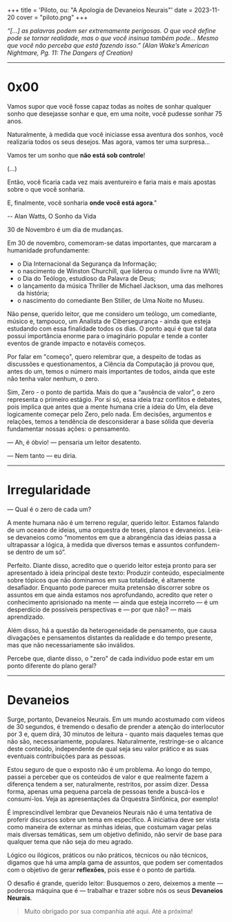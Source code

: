 +++
title = 'Piloto, ou: "A Apologia de Devaneios Neurais"'
date = 2023-11-20
cover = "piloto.png"
+++

_“[…] as palavras podem ser extremamente perigosas. O que você define pode se tornar realidade, mas o que você insinua também pode… Mesmo que você não perceba que está fazendo isso.” (Alan Wake’s American Nightmare, Pg. 11: The Dangers of Creation)_
___
# 0x00

Vamos supor que você fosse capaz todas as noites de sonhar qualquer sonho que desejasse sonhar e que, em uma noite, você pudesse sonhar 75 anos.

Naturalmente, à medida que você iniciasse essa aventura dos sonhos, você realizaria todos os seus desejos. Mas agora, vamos ter uma surpresa...

Vamos ter um sonho que **não está sob controle**! 

(...)

Então, você ficaria cada vez mais aventureiro e faria mais e mais apostas sobre o que você sonharia.  

E, finalmente, você sonharia **onde você está agora**."

-- Alan Watts, O Sonho da Vida

30 de Novembro é um dia de mudanças.

 Em 30 de novembro, comemoram-se datas importantes, que marcaram a humanidade profundamente:
  - o Dia Internacional da Segurança da Informação; 
  - o nascimento de Winston Churchill, que liderou o mundo livre na WWII; 
  - o Dia do Teólogo, estudioso da Palavra de Deus;
  - o lançamento da música Thriller de Michael Jackson, uma das melhores da história;
  - o nascimento do comediante Ben Stiller, de Uma Noite no Museu. 

Não pense, querido leitor, que me considero um teólogo, um comediante, músico e, tampouco, um Analista de Cibersegurança - ainda que esteja estudando com essa finalidade todos os dias. O ponto aqui é que tal data possui importância enorme para o imaginário popular e tende a conter eventos de grande impacto e notavéis começos.

Por falar em "começo", quero relembrar que, a despeito de todas as discussões e questionamentos, a Ciência da Computação já provou que, antes do um, temos o número mais importantes de todos, ainda que este não tenha valor nenhum, o zero.

Sim, Zero - o ponto de partida. Mais do que a “ausência de valor”, o zero representa o primeiro estágio. Por si só, essa ideia traz conflitos e debates, pois implica que antes que a mente humana crie a ideia do Um, ela deve logicamente começar pelo Zero, pelo nada. Em decisões, argumentos e relações, temos a tendência de desconsiderar a base sólida que deveria fundamentar nossas ações: o pensamento.

— Ah, é óbvio! — pensaria um leitor desatento.

— Nem tanto — eu diria.
___
# Irregularidade
  
— Qual é o zero de cada um? 

A mente humana não é um terreno regular, querido leitor. Estamos falando de um oceano de ideias, uma orquestra de teses, planos e devaneios. Leia-se devaneios como “momentos em que a abrangência das ideias passa a ultrapassar a lógica, à medida que diversos temas e assuntos confundem-se dentro de um só”.

Perfeito. Diante disso, acredito que o querido leitor esteja pronto para ser apresentado à ideia principal deste texto: Produzir conteúdo, especialmente sobre tópicos que não dominamos em sua totalidade, é altamente desafiador. Enquanto pode parecer muita pretensão discorrer sobre os assuntos em que ainda estamos nos aprofundando, acredito que reter o conhecimento aprisionado na mente — ainda que esteja incorreto — é um desperdício de possíveis perspectivas e — por que não? — mais aprendizado.

Além disso, há a questão da heterogeneidade de pensamento, que causa divagações e pensamentos distantes da realidade e do tempo presente, mas que não necessariamente são inválidos.

Percebe que, diante disso, o "zero" de cada indivíduo pode estar em um ponto diferente do plano geral? 
___
# Devaneios
Surge, portanto, Devaneios Neurais. Em um mundo acostumado com vídeos de 30 segundos, é tremendo o desafio de prender a atenção do interlocutor por 3 e, quem dirá, 30 minutos de leitura - quanto mais daqueles temas que não são, necessariamente, populares. Naturalmente, restringe-se o alcance deste conteúdo, independente de qual seja seu valor prático e as suas eventuais contribuições para as pessoas.

Estou seguro de que o exposto não é um problema. Ao longo do tempo, passei a perceber que os conteúdos de valor e que realmente fazem a diferença tendem a ser, naturalmente, restritos, por assim dizer. Dessa forma, apenas uma pequena parcela de pessoas tende a buscá-los e consumí-los. Veja as apresentações da Orquestra Sinfônica, por exemplo!  

É imprescindível lembrar que Devaneios Neurais não é uma tentativa de proferir discursos sobre um tema em específico. A iniciativa deve ser vista como maneira de externar as minhas ideias, que costumam vagar pelas mais diversas temáticas, sem um objetivo definido, não servir de base para qualquer tema que não seja do meu agrado.

Lógico ou ilógicos, práticos ou não práticos, técnicos ou não técnicos, digamos que há uma ampla gama de assuntos, que podem ser comentados com o objetivo de gerar **reflexões**, pois esse é o ponto de partida.

O desafio é grande, querido leitor: Busquemos o zero, deixemos a mente — poderosa máquina que é — trabalhar e trazer sobre nós os seus **Devaneios Neurais**.

>Muito obrigado por sua companhia até aqui. Até a próxima!